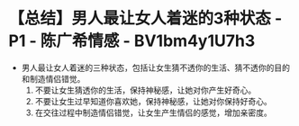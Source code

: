 # 【总结】男人最让女人着迷的3种状态 - P1 - 陈广希情感 - BV1bm4y1U7h3

-   男人最让女人着迷的三种状态，包括让女生猜不透你的生活、猜不透你的目的和制造情侣错觉。
    1.  不要让女生猜透你的生活，保持神秘感，让她对你产生好奇心。
    2.  不要让女生过早知道你喜欢她，保持神秘感，让她对你保持好奇心。
    3.  在交往过程中制造情侣错觉，让女生产生情侣的感觉，增加亲密度。